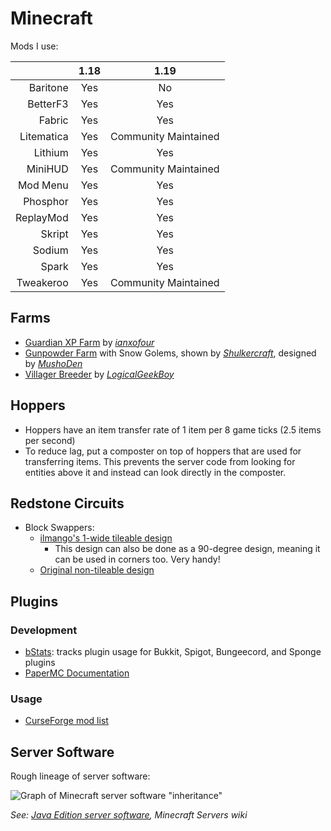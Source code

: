 # Minecraft

Mods I use:

|            | 1.18 | 1.19                 |
| ----------:|:----:|:--------------------:|
| Baritone   | Yes  | No                   |
| BetterF3   | Yes  | Yes                  |
| Fabric     | Yes  | Yes                  |
| Litematica | Yes  | Community Maintained |
| Lithium    | Yes  | Yes                  |
| MiniHUD    | Yes  | Community Maintained |
| Mod Menu   | Yes  | Yes                  |
| Phosphor   | Yes  | Yes                  |
| ReplayMod  | Yes  | Yes                  |
| Skript     | Yes  | Yes                  |
| Sodium     | Yes  | Yes                  |
| Spark      | Yes  | Yes                  |
| Tweakeroo  | Yes  | Community Maintained |

## Farms

- [Guardian XP Farm](https://youtu.be/dfwsIpmOwd4) by
  _[ianxofour](https://www.youtube.com/user/ianxofour)_
- [Gunpowder Farm](https://youtu.be/yOrWzLpWqeQ) with Snow Golems, shown by
  _[Shulkercraft](https://www.youtube.com/channel/UCLdQc5zUbFpM4Y0iKfESDTA)_,
  designed by _[MushoDen](https://youtu.be/ueU2jFMlRn8)_
- [Villager Breeder](https://youtu.be/oeesCRfaabg) by
  _[LogicalGeekBoy](https://www.youtube.com/channel/UCJx74HaacAjDZk8LPdOfUFQ)_

## Hoppers

- Hoppers have an item transfer rate of 1 item per 8 game ticks (2.5 items per
  second)
- To reduce lag, put a composter on top of hoppers that are used for
  transferring items. This prevents the server code from looking for entities
  above it and instead can look directly in the composter.

## Redstone Circuits

- Block Swappers:
  - [ilmango's 1-wide tileable design](https://youtu.be/ZxDpje2op84)
    - This design can also be done as a 90-degree design, meaning it can be used
      in corners too. Very handy!
  - [Original non-tileable design](https://youtu.be/REq58LDPLFQ)

## Plugins

### Development

- [bStats](https://bstats.org/): tracks plugin usage for Bukkit, Spigot,
  Bungeecord, and Sponge plugins
- [PaperMC Documentation](https://docs.papermc.io/)

### Usage

- [CurseForge mod list](https://www.curseforge.com/minecraft/mc-mods)

## Server Software

Rough lineage of server software:

![Graph of Minecraft server software
"inheritance"](http://www.plantuml.com/plantuml/svg/TOj12i8m44NtSuei9uls2ANg1OI2-m4J3KtJOPgvlu83COBB_zxxyr59gcuPy4ObvKmU0C-whgbwDmoJQnmNtgLspWRWHIZ-KGkdnswqwm2ln47CM0PuIiAPIZ3-QTwjnXWafkFftJXEhdMT-pq9gnXiXuv_ls4EvQvRVW40)

_See: [Java Edition server
software](https://minecraftservers.fandom.com/wiki/Java_Edition_server_software),
Minecraft Servers wiki_
